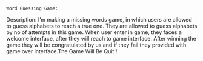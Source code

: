                                                                                                          Word Guessing Game:


Description:
         I’m making a missing words game, in which users are allowed to guess alphabets to reach a true one. They are allowed to guess alphabets by no of attempts in this game. 
When user enter in game, they faces a welcome interface, after they will reach to game interface. After winning the game they will be congratulated by us and if they fail they 
provided with game over interface.The Game Will Be Quit!!
